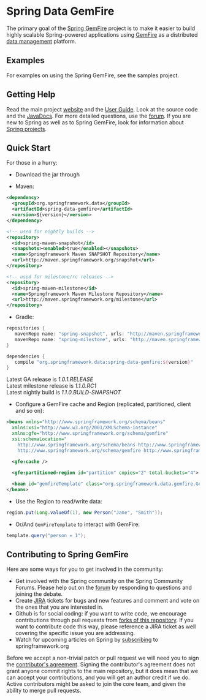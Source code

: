 Spring Data GemFire
===================

The primary goal of the [Spring GemFire](http://www.springsource.org/spring-gemfire) project is to make it easier to build highly scalable Spring-powered applications using 
[GemFire](http://www.gemstone.com/products/gemfire) as a distributed [data management](http://www.springsource.com/products/data-management) platform.

Examples
--------
For examples on using the Spring GemFire, see the samples project.

Getting Help
------------

Read the main project [website](http://www.springsource.org/spring-gemfire) and the [User Guide](http://static.springsource.org/spring-gemfire/docs/current/reference/html/). Look at the source code and the [JavaDocs](http://static.springsource.org/spring-gemfire/docs/current/api/). For more detailed questions, use the [forum](http://forum.springsource.org/forumdisplay.php?f=80). If you are new to Spring as well as to Spring GemFire, look for information about [Spring projects](http://www.springsource.org/projects). 

Quick Start
-----------

For those in a hurry:

* Download the jar through

* Maven:

~~~~~ xml
<dependency>
  <groupId>org.springframework.data</groupId>
  <artifactId>spring-data-gemfire</artifactId>
  <version>${version}</version>
</dependency> 

<!-- used for nightly builds -->
<repository>
  <id>spring-maven-snapshot</id>
  <snapshots><enabled>true</enabled></snapshots>
  <name>Springframework Maven SNAPSHOT Repository</name>
  <url>http://maven.springframework.org/snapshot</url>
</repository> 

<!-- used for milestone/rc releases -->
<repository>
  <id>spring-maven-milestone</id>
  <name>Springframework Maven Milestone Repository</name>
  <url>http://maven.springframework.org/milestone</url>
</repository> 
~~~~~

* Gradle: 

~~~~~ groovy
repositories {
   mavenRepo name: "spring-snapshot", urls: "http://maven.springframework.org/snapshot"
   mavenRepo name: "spring-milestone", urls: "http://maven.springframework.org/milestone"
}

dependencies {
   compile "org.springframework.data:spring-data-gemfire:${version}"
}
~~~~~

Latest GA release is _1.0.1.RELEASE_  
Latest milestone release is _1.1.0.RC1_  
Latest nightly build is _1.1.0.BUILD-SNAPSHOT_


* Configure a GemFire cache and Region (replicated, partitioned, client and so on):

~~~~~ xml
<beans xmlns="http://www.springframework.org/schema/beans"
  xmlns:xsi="http://www.w3.org/2001/XMLSchema-instance"
  xmlns:gfe="http://www.springframework.org/schema/gemfire"
  xsi:schemaLocation="
    http://www.springframework.org/schema/beans http://www.springframework.org/schema/beans/spring-beans.xsd
    http://www.springframework.org/schema/gemfire http://www.springframework.org/schema/gemfire/spring-gemfire.xsd">

  <gfe:cache />
  
  <gfe:partitioned-region id="partition" copies="2" total-buckets="4">

  <bean id="gemfireTemplate" class="org.springframework.data.gemfire.GemfireTemplate" p:region-ref="someRegion"/>
</beans>
~~~~~

* Use the Region to read/write data:

~~~~~ java
region.put(Long.valueOf(1), new Person("Jane", "Smith"));
~~~~~
* Or/And `GemFireTemplate` to interact with GemFire:

~~~~~ java
template.query("person = 1");
~~~~~

Contributing to Spring GemFire
------------------------------

Here are some ways for you to get involved in the community:

* Get involved with the Spring community on the Spring Community Forums.  Please help out on the [forum](http://forum.springsource.org/forumdisplay.php?f=80) by responding to questions and joining the debate.
* Create [JIRA](https://jira.springframework.org/browse/SGF) tickets for bugs and new features and comment and vote on the ones that you are interested in.  
* Github is for social coding: if you want to write code, we encourage contributions through pull requests from [forks of this repository](http://help.github.com/forking/). If you want to contribute code this way, please reference a JIRA ticket as well covering the specific issue you are addressing.
* Watch for upcoming articles on Spring by [subscribing](http://www.springsource.org/node/feed) to springframework.org

Before we accept a non-trivial patch or pull request we will need you to sign the [contributor's agreement](https://support.springsource.com/spring_committer_signup).  Signing the contributor's agreement does not grant anyone commit rights to the main repository, but it does mean that we can accept your contributions, and you will get an author credit if we do.  Active contributors might be asked to join the core team, and given the ability to merge pull requests.
